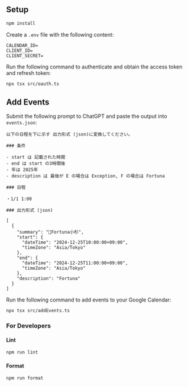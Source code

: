 ## Setup

```sh
npm install
```

Create a `.env` file with the following content:

```
CALENDAR_ID=
CLIENT_ID=
CLIENT_SECRET=
```

Run the following command to authenticate and obtain the access token and refresh token:

```sh
npx tsx src/oauth.ts
```

## Add Events

Submit the following prompt to ChatGPT and paste the output into `events.json`:

```
以下の日程を下に示す 出力形式 (json)に変換してください。

### 条件

- start は 記載された時間
- end は start の3時間後
- 年は 2025年
- description は 最後が E の場合は Exception, F の場合は Fortuna

### 日程

・1/1 1:00

### 出力形式 (json)

[
  {
    "summary": "🏀Fortuna小杉",
    "start": {
      "dateTime": "2024-12-25T10:00:00+09:00",
      "timeZone": "Asia/Tokyo"
    },
    "end": {
      "dateTime": "2024-12-25T11:00:00+09:00",
      "timeZone": "Asia/Tokyo"
    },
    "description": "Fortuna"
  }
]

```

Run the following command to add events to your Google Calendar:

```sh
npx tsx src/addEvents.ts
```

### For Developers

#### Lint

```sh
npm run lint
```

#### Format

```sh
npm run format
```
